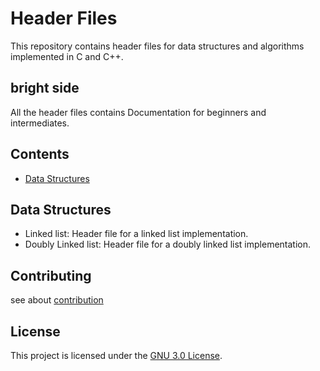 # Header Files

This repository contains header files for data structures and algorithms implemented in C and C++.

## bright side
All the header files contains Documentation for beginners and intermediates.

## Contents

- [Data Structures](#data-structures)

## Data Structures

- Linked list: Header file for a linked list implementation.
- Doubly Linked list: Header file for a doubly linked list implementation.

## Contributing
see about [contribution](./contribution)

## License

This project is licensed under the [GNU 3.0 License](./LICENSE.txt).

